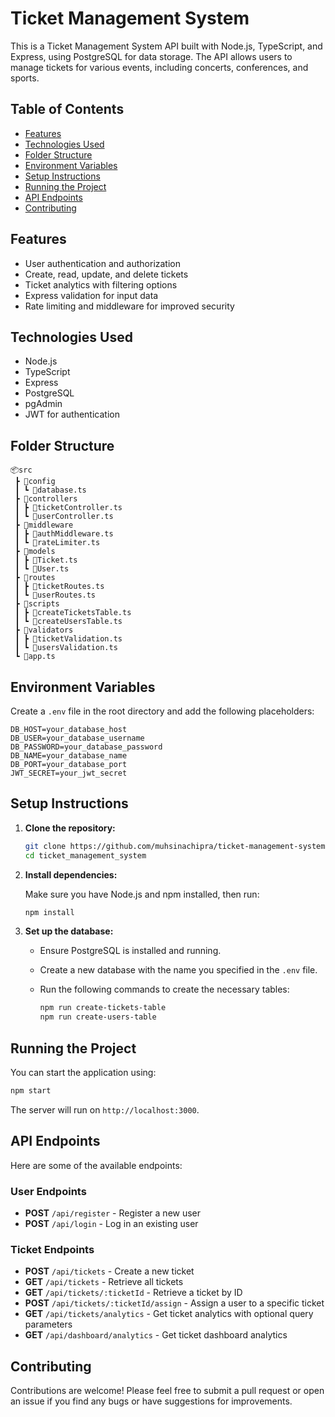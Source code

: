 # Ticket Management System

This is a Ticket Management System API built with Node.js, TypeScript, and Express, using PostgreSQL for data storage. The API allows users to manage tickets for various events, including concerts, conferences, and sports.

## Table of Contents

- [Features](#features)
- [Technologies Used](#technologies-used)
- [Folder Structure](#folder-structure)
- [Environment Variables](#environment-variables)
- [Setup Instructions](#setup-instructions)
- [Running the Project](#running-the-project)
- [API Endpoints](#api-endpoints)
- [Contributing](#contributing)

## Features

- User authentication and authorization
- Create, read, update, and delete tickets
- Ticket analytics with filtering options
- Express validation for input data
- Rate limiting and middleware for improved security

## Technologies Used

- Node.js
- TypeScript
- Express
- PostgreSQL
- pgAdmin
- JWT for authentication

## Folder Structure

```
📦src
 ┣ 📂config
 ┃ ┗ 📜database.ts
 ┣ 📂controllers
 ┃ ┣ 📜ticketController.ts
 ┃ ┗ 📜userController.ts
 ┣ 📂middleware
 ┃ ┣ 📜authMiddleware.ts
 ┃ ┗ 📜rateLimiter.ts
 ┣ 📂models
 ┃ ┣ 📜Ticket.ts
 ┃ ┗ 📜User.ts
 ┣ 📂routes
 ┃ ┣ 📜ticketRoutes.ts
 ┃ ┗ 📜userRoutes.ts
 ┣ 📂scripts
 ┃ ┣ 📜createTicketsTable.ts
 ┃ ┗ 📜createUsersTable.ts
 ┣ 📂validators
 ┃ ┣ 📜ticketValidation.ts
 ┃ ┗ 📜usersValidation.ts
 ┗ 📜app.ts
```

## Environment Variables

Create a `.env` file in the root directory and add the following placeholders:

```
DB_HOST=your_database_host
DB_USER=your_database_username
DB_PASSWORD=your_database_password
DB_NAME=your_database_name
DB_PORT=your_database_port
JWT_SECRET=your_jwt_secret
```

## Setup Instructions

1. **Clone the repository:**

   ```bash
   git clone https://github.com/muhsinachipra/ticket-management-system.git
   cd ticket_management_system
   ```

2. **Install dependencies:**

   Make sure you have Node.js and npm installed, then run:

   ```bash
   npm install
   ```

3. **Set up the database:**

   - Ensure PostgreSQL is installed and running.
   - Create a new database with the name you specified in the `.env` file.
   - Run the following commands to create the necessary tables:

     ```bash
     npm run create-tickets-table
     npm run create-users-table
     ```

## Running the Project

You can start the application using:

```bash
npm start
```

The server will run on `http://localhost:3000`.

## API Endpoints

Here are some of the available endpoints:

### User Endpoints

- **POST** `/api/register` - Register a new user
- **POST** `/api/login` - Log in an existing user

### Ticket Endpoints

- **POST** `/api/tickets` - Create a new ticket
- **GET** `/api/tickets` - Retrieve all tickets
- **GET** `/api/tickets/:ticketId` - Retrieve a ticket by ID
- **POST** `/api/tickets/:ticketId/assign` - Assign a user to a specific ticket
- **GET** `/api/tickets/analytics` - Get ticket analytics with optional query parameters
- **GET** `/api/dashboard/analytics` - Get ticket dashboard analytics

## Contributing

Contributions are welcome! Please feel free to submit a pull request or open an issue if you find any bugs or have suggestions for improvements.
